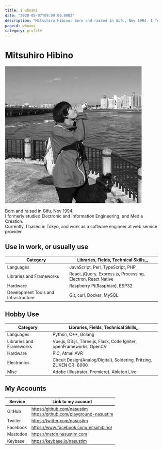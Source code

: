 ```yaml
---
title: $ whoami
date: "2020-05-07T09:00:00.000Z"
description: "Mitsuhiro Hibino: Born and raised in Gifu, Nov 1994. I formerly studied Electronic and Information Engineering, and Media Creation. Currently, based in Tokyo, and work as a software engineer at web service provider."
pageid: whoami
category: profile
---
```


# Mitsuhiro Hibino

![](./2018-11.jpg)

Born and raised in Gifu, Nov 1994.  
I formerly studied Electronic and Information Engineering, and Media Creation.  
Currently, I based in Tokyo, and work as a software engineer at web service provider.

## Use in work, or usually use

| Category | Libraries, Fields, Technical Skills,,, |
| --- | --- |
| Languages | JavaScript, Perl, TypeScript, PHP |
| Libraries and Frameworks | React, jQuery, Express.js, Processing, Electron, React Native |
| Hardware | Raspberry Pi(Raspbian), ESP32 |
| Development Tools and Infrastructure | Git, curl, Docker, MySQL |

## Hobby Use

| Category | Libraries, Fields, Technical Skills,,, |
| --- | --- |
| Languages | Python, C++, Golang |
| Libraries and Frameworks | Vue.js, D3.js, Three.js, Flask, Code Igniter, openFrameworks, OpenCV |
| Hardware | PIC, Atmel AVR |
| Electronics | Circuit Design(Analog/Digital), Soldering, Fritzing, ZUKEN CR-8000  |
| Misc | Adobe (Illustrator, Premiere), Ableton Live |

## My Accounts

| Service | Link to my account |
| --- | --- |
| GitHub | https://github.com/nasustim<br>https://github.com/playground-nasustim |
| Twitter | https://twitter.com/nasustim |
| Facebook | https://www.facebook.com/mitsuhibino/ |
| Mastodon | https://mstdn.nasustim.com |
| Keybase | https://keybase.io/nasustim |